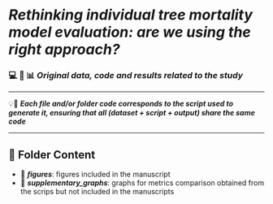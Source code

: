 # ***Rethinking individual tree mortality model evaluation: are we using the right approach?***

### :computer: :floppy_disk: :bar_chart: *Original data, code and results related to the study*

---

:bulb::brain: ***Each file and/or folder code corresponds to the script used to generate it, ensuring that all (dataset + script + output) share the same code***

---

## :file_folder: Folder Content

- :open_file_folder: ***figures***: figures included in the manuscript
- :open_file_folder: ***supplementary_graphs***: graphs for metrics comparison obtained from the scrips but not included in the manuscripts